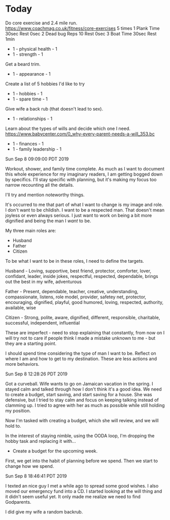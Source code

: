 # Today

Do core exercise and 2.4 mile run.
  https://www.coachmag.co.uk/fitness/core-exercises 5 times
  1 Plank Time 30sec Rest 0sec
  2 Dead bug Reps 10 Rest 0sec
  3 Boat Time 30sec Rest 1min
* 1 - physical health - 1
* 1 - strength - 1

Get a beard trim.
* 1 - appearance - 1

Create a list of 5 hobbies I'd like to try
* 1 - hobbies - 1
* 1 - spare time - 1

Give wife a back rub (that doesn't lead to sex).
* 1 - relationships - 1

Learn about the types of wills and decide which one I need.
https://www.babycenter.com/0_why-every-parent-needs-a-will_353.bc
* 1 - finances - 1
* 1 - family leadership - 1

Sun Sep  8 09:09:00 PDT 2019

Workout, shower, and family time complete.  As much as I want to document this
whole experience for my imaginary readers, I am getting bogged down by
specifics.  I'll stay specific with planning, but it's making my focus too
narrow recounting all the details.

I'll try and mention noteworthy things.

It's occurred to me that part of what I want to change is my image and role.  I
don't want to be childish.  I want to be a respected man.  That doesn't mean
joyless or even always serious.  I just want to work on being a bit more
dignified and being the man I _want_ to be.

My three main roles are:

* Husband
* Father
* Citizen

To be what I want to be in these roles, I need to define the targets.

Husband - Loving, supportive, best friend, protector, comforter, lover,
confidant, leader, inside jokes, respectful, respected, dependable, brings out
the best in my wife, adventurous

Father - Present, dependable, teacher, creative, understanding, compassionate,
listens, role model, provider, safetey net, protector, encouraging, dignified,
playful, good humored, loving, respected, authority, available, wise

Citizen - Strong, polite, aware, dignified, different, responsible, charitable,
successful, independent, influential

These are imperfect - need to stop explaining that constantly, from now on I
will try not to care if people think I made a mistake unknown to me - but they
are a starting point.

I should spend time considering the type of man I want to be.  Reflect on where
I am and how to get to my destination.  These are less actions and more
behaviors.

Sun Sep  8 12:28:26 PDT 2019

Got a curveball.  Wife wants to go on Jamaican vacation in the spring.  I stayed
calm and talked through how I don't think it's a good idea.  We need to create a
budget, start saving, and start saving for a house.  She was defensive, but I
tried to stay calm and focus on keeping talking instead of clamming up.
I tried to agree with her as much as possible while still holding my position.

Now I'm tasked with creating a budget, which she will review, and we will hold
to.

In the interest of staying nimble, using the OODA loop, I'm dropping the hobby
task and replacing it with...

* Create a budget for the upcoming week.

First, we get into the habit of planning before we spend.  Then we start to
change how we spend.

Sun Sep  8 18:46:41 PDT 2019

I texted an nice guy I met a while ago to spread some good wishes.  I also moved
our emergency fund into a CD.  I started looking at the will thing and it didn't
seem useful yet.  It only made me realize we need to find Godparents.

I did give my wife a random backrub.
